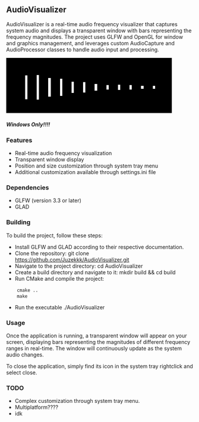 ## AudioVisualizer

AudioVisualizer is a real-time audio frequency visualizer that captures system audio and displays a transparent window with bars representing the frequency magnitudes. The project uses GLFW and OpenGL for window and graphics management, and leverages custom AudioCapture and AudioProcessor classes to handle audio input and processing.

![Example](example\example.gif)

##### Windows Only!!!!

### Features

- Real-time audio frequency visualization
- Transparent window display
- Position and size customization through system tray menu
- Additional customization available through settings.ini file

### Dependencies

- GLFW (version 3.3 or later)
- GLAD

### Building

To build the project, follow these steps:

- Install GLFW and GLAD according to their respective documentation.
- Clone the repository: git clone https://github.com/Juzekkk/AudioVisualizer.git
- Navigate to the project directory: cd AudioVisualizer
- Create a build directory and navigate to it: mkdir build && cd build
- Run CMake and compile the project:

```
    cmake ..
    make
```

- Run the executable ./AudioVisualizer

### Usage

Once the application is running, a transparent window will appear on your screen, displaying bars representing the magnitudes of different frequency ranges in real-time. The window will continuously update as the system audio changes.

To close the application, simply find its icon in the system tray rightclick and select close.

### TODO

- Complex customization through system tray menu.
- Multiplatform????
- idk
